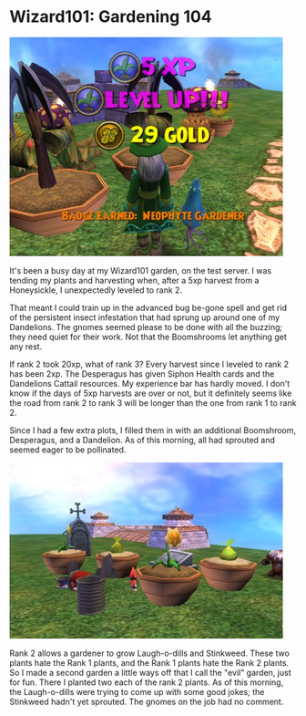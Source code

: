# Wizard101: Gardening 104

[![](../uploads/2010/11/WizardGraphicalClient-2010-11-25-16-36-07-34-480x384.jpg "Ding! Rank 2")](../uploads/2010/11/WizardGraphicalClient-2010-11-25-16-36-07-34.jpg)

It's been a busy day at my Wizard101 garden, on the test server. I was tending my plants and harvesting when, after a 5xp harvest from a Honeysickle, I unexpectedly leveled to rank 2.

That meant I could train up in the advanced bug be-gone spell and get rid of the persistent insect infestation that had sprung up around one of my Dandelions. The gnomes seemed please to be done with all the buzzing; they need quiet for their work. Not that the Boomshrooms let anything get any rest.

If rank 2 took 20xp, what of rank 3? Every harvest since I leveled to rank 2 has been 2xp. The Desperagus has given Siphon Health cards and the Dandelions Cattail resources. My experience bar has hardly moved. I don't know if the days of 5xp harvests are over or not, but it definitely seems like the road from rank 2 to rank 3 will be longer than the one from rank 1 to rank 2.

Since I had a few extra plots, I filled them in with an additional Boomshroom, Desperagus, and a Dandelion. As of this morning, all had sprouted and seemed eager to be pollinated.

[![](../uploads/2010/11/WizardGraphicalClient-2010-11-26-08-07-41-13-480x309.jpg "Evil garden")](../uploads/2010/11/WizardGraphicalClient-2010-11-26-08-07-41-13.jpg)

Rank 2 allows a gardener to grow Laugh-o-dills and Stinkweed. These two plants hate the Rank 1 plants, and the Rank 1 plants hate the Rank 2 plants. So I made a second garden a little ways off that I call the "evil" garden, just for fun. There I planted two each of the rank 2 plants. As of this morning, the Laugh-o-dills were trying to come up with some good jokes; the Stinkweed hadn't yet sprouted. The gnomes on the job had no comment.

